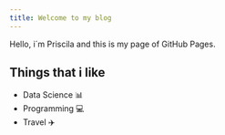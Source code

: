 ```yaml
---
title: Welcome to my blog
---
```


Hello, i´m Priscila and this is my page of GitHub Pages.    

## Things that i like
- Data Science 📊
- Programming 💻
- Travel ✈️
